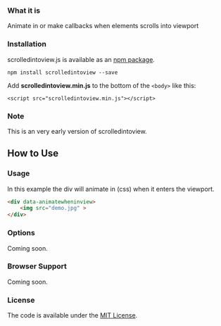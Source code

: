 ### What it is

Animate in or make callbacks when elements scrolls into viewport

### Installation

scrolledintoview.js is available as an [npm package](https://www.npmjs.com/package/scrolledintoview).

```
npm install scrolledintoview --save
```

Add **scrolledintoview.min.js** to the bottom of the `<body>` like this:

```
<script src="scrolledintoview.min.js"></script>
```


### Note

This is an very early version of scrolledintoview.


## How to Use

### Usage

In this example the div will animate in (css) when it enters the viewport.

```html
<div data-animatewheninview>
	<img src="demo.jpg" >
</div>
```

### Options

Coming soon. 


### Browser Support

Coming soon. 


### License

The code is available under the [MIT License](https://github.com/wearecolours/parallaxy/blob/master/LICENSE.md).

